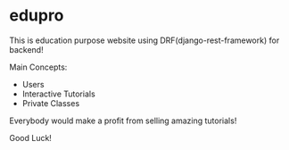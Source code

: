 # edupro
This is education purpose website using DRF(django-rest-framework) for backend!

Main Concepts:
 - Users
 - Interactive Tutorials
 - Private Classes
 
 Everybody would make a profit from selling amazing tutorials!
 
 Good Luck!
